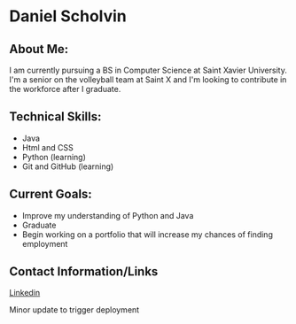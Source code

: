 
# Daniel Scholvin
## About Me:
I am currently pursuing a BS in Computer Science at Saint Xavier University. I'm a senior on the volleyball team at Saint X and I'm looking to contribute in the workforce after I graduate.
## Technical Skills:
- Java
- Html and CSS
- Python (learning)
- Git and GitHub (learning)

## Current Goals: 
- Improve my understanding of Python and Java
- Graduate
- Begin working on a portfolio that will increase my chances of finding employment

## Contact Information/Links
[Linkedin](https://www.linkedin.com/in/daniel-scholvin-828645273/)

Minor update to trigger deployment
